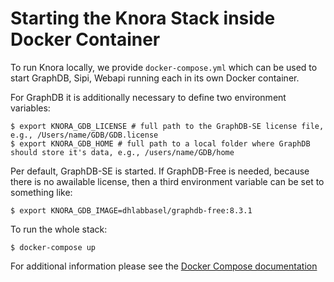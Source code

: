 <!---
Copyright © 2015-2018 the contributors (see Contributors.md).

This file is part of Knora.

Knora is free software: you can redistribute it and/or modify
it under the terms of the GNU Affero General Public License as published
by the Free Software Foundation, either version 3 of the License, or
(at your option) any later version.

Knora is distributed in the hope that it will be useful,
but WITHOUT ANY WARRANTY; without even the implied warranty of
MERCHANTABILITY or FITNESS FOR A PARTICULAR PURPOSE.  See the
GNU Affero General Public License for more details.

You should have received a copy of the GNU Affero General Public
License along with Knora.  If not, see <http://www.gnu.org/licenses/>.
-->

# Starting the Knora Stack inside Docker Container

To run Knora locally, we provide `docker-compose.yml` which can be used to start GraphDB, Sipi,
Webapi running each in its own Docker container.

For GraphDB it is additionally necessary to define two environment variables:

``` 
$ export KNORA_GDB_LICENSE # full path to the GraphDB-SE license file, e.g., /Users/name/GDB/GDB.license
$ export KNORA_GDB_HOME # full path to a local folder where GraphDB should store it's data, e.g., /users/name/GDB/home
```

Per default, GraphDB-SE is started. If GraphDB-Free is needed, because there is no awailable license,
then a third environment variable can be set to something like:

```
$ export KNORA_GDB_IMAGE=dhlabbasel/graphdb-free:8.3.1 
```

To run the whole stack:

```
$ docker-compose up
```

For additional information please see the [Docker Compose documentation](https://docs.docker.com/compose/)